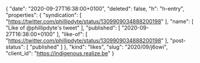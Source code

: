 {
  "date": "2020-09-27T16:38:00+0100",
  "deleted": false,
  "h": "h-entry",
  "properties": {
    "syndication": [
      "https://twitter.com/phillipdyte/status/1309909034888200198"
    ],
    "name": [
      "Like of @phillipdyte's tweet"
    ],
    "published": [
      "2020-09-27T16:38:00+0100"
    ],
    "like-of": [
      "https://twitter.com/phillipdyte/status/1309909034888200198"
    ],
    "post-status": [
      "published"
    ]
  },
  "kind": "likes",
  "slug": "2020/09/j6owi",
  "client_id": "https://indigenous.realize.be"
}
